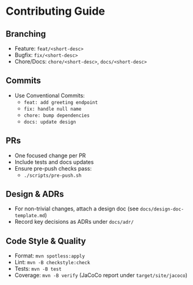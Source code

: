 # Contributing Guide

## Branching
- Feature: `feat/<short-desc>`
- Bugfix: `fix/<short-desc>`
- Chore/Docs: `chore/<short-desc>`, `docs/<short-desc>`

## Commits
- Use Conventional Commits:
  - `feat: add greeting endpoint`
  - `fix: handle null name`
  - `chore: bump dependencies`
  - `docs: update design`

## PRs
- One focused change per PR
- Include tests and docs updates
- Ensure pre-push checks pass:
  - `./scripts/pre-push.sh`

## Design & ADRs
- For non-trivial changes, attach a design doc (see `docs/design-doc-template.md`)
- Record key decisions as ADRs under `docs/adr/`

## Code Style & Quality
- Format: `mvn spotless:apply`
- Lint: `mvn -B checkstyle:check`
- Tests: `mvn -B test`
- Coverage: `mvn -B verify` (JaCoCo report under `target/site/jacoco`)
